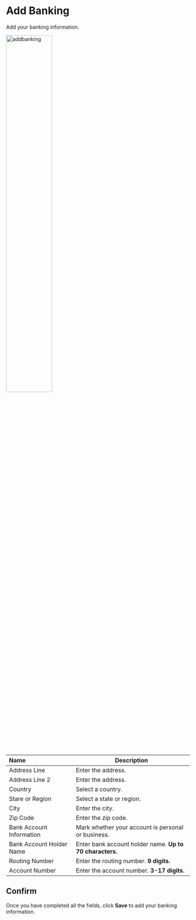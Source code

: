 # Add Banking

Add your banking information.

<img src="../../../../images/addbanking.jpg" alt="addbanking" style="width: 50%; display: block"></a>

**Name** | **Description** 
:--- | ---
Address Line | Enter the address.
Address Line 2 | Enter the address.
Country | Select a country.
Stare or Region | Select a state or region.
City | Enter the city.
Zip Code | Enter the zip code.
Bank Account Information | Mark whether your account is personal or business.
Bank Account Holder Name | Enter bank account holder name. **Up to 70 characters.**
Routing Number | Enter the routing number. **9 digits.**
Account Number | Enter the account number. **3-17 digits.**


## Confirm

Once you have completed all the fields, click **Save** to add your banking information.

